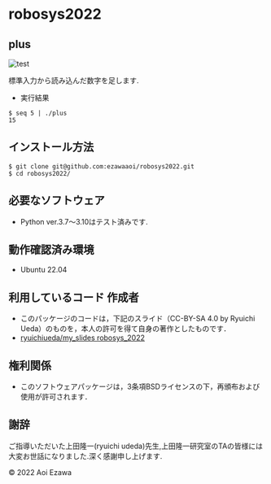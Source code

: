 # robosys2022
## plus
![test](http://github.com/ezawaaoi/robosys2022/actions/workflows/test.yml/badge.svg)

標準入力から読み込んだ数字を足します.
* 実行結果
```
$ seq 5 | ./plus
15
```

## インストール方法
```
$ git clone git@github.com:ezawaaoi/robosys2022.git
$ cd robosys2022/
```

## 必要なソフトウェア
* Python ver.3.7～3.10はテスト済みです.

## 動作確認済み環境
* Ubuntu 22.04

## 利用しているコード 作成者
  * このパッケージのコードは，下記のスライド（CC-BY-SA 4.0 by Ryuichi Ueda）のものを，本人の許可を得て自身の著作としたものです．
  * [ryuichiueda/my_slides robosys_2022](https://github.com/ryuichiueda/my_slides/tree/master/robosys_2022)

## 権利関係
* このソフトウェアパッケージは，3条項BSDライセンスの下，再頒布および使用が許可されます．

## 謝辞
ご指導いただいた上田隆一(ryuichi udeda)先生,上田隆一研究室のTAの皆様には大変お世話になりました.深く感謝申し上げます.

© 2022 Aoi Ezawa
